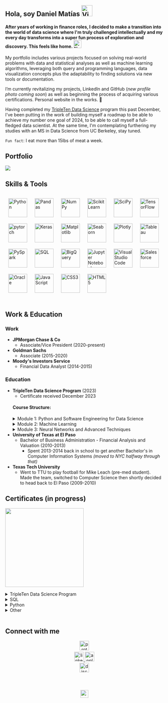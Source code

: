 ## <div align="left">Hola, soy Daniel Matías <img src="https://raw.githubusercontent.com/Tarikul-Islam-Anik/Animated-Fluent-Emojis/master/Emojis/Hand%20gestures/Victory%20Hand%20Medium-Light%20Skin%20Tone.png" alt="Victory Hand Medium-Light Skin Tone" width="35" height="35" >
#### After years of working in finance roles, I decided to make a transition into the world of data science where I'm truly challenged intellectually and my every day transforms into a super fun process of exploration and discovery. This feels like home. <img src="https://raw.githubusercontent.com/Tarikul-Islam-Anik/Animated-Fluent-Emojis/master/Emojis/Smilies/Nerd%20Face.png" alt="Nerd Face" width="25" height="25" />

My portfolio includes various projects focused on solving real-world problems with data and statistical analyses as well as machine learning algorithms, leveraging both query and programming languages, data visualization concepts plus the adaptability to finding solutions via new tools or documentation.

I’m currently revitalizing my projects, LinkedIn and GitHub (*new profile photo coming soon*) as well as beginning the process of acquiring various certifications. Personal website in the works. 🚧

Having completed my [TripleTen Data Science](https://tripleten.com/data-science/#first) program this past December, I've been putting in the work of building myself a roadmap to be able to achieve my number one goal of 2024, to be able to call myself a full-fledged data scientist. At the same time, I'm contemplating furthering my studies with an MS in Data Science from UC Berkeley, stay tuned.  

`Fun fact`: I eat more than 15lbs of meat a week.  
  
## Portfolio 
<kbd> [<img src="https://github-readme-stats.vercel.app/api/pin/?username=mattamx&repo=Projects&cache_seconds=86400&theme=ambient_gradient" >](https://github.com/mattamx/Projects) </kbd> 

## Skills & Tools

###    
<div align="left">  
<a href="https://www.python.org/" target="_blank"><img style="margin: 10px" src="https://profilinator.rishav.dev/skills-assets/python-original.svg" alt="Python" height="60" /></a>
<a href="https://pandas.pydata.org/" target="_blank"><img style="margin: 10px" src="https://cdn.jsdelivr.net/gh/devicons/devicon/icons/pandas/pandas-original.svg" alt="Pandas" height="60" /></a> 
<a href="https://numpy.org/doc/stable/index.html" target="_blank"><img style="margin: 10px" src="https://cdn.jsdelivr.net/gh/devicons/devicon/icons/numpy/numpy-original.svg" alt="NumPy" height="60" /></a> 
<a href="https://scikit-learn.org/stable/index.html" target="_blank"><img style="margin: 10px" src="https://upload.wikimedia.org/wikipedia/commons/0/05/Scikit_learn_logo_small.svg" alt="Scikit Learn" height="60" /></a>  
<a href="https://docs.scipy.org/doc/scipy/index.html" target="_blank"><img style="margin: 10px" src="https://upload.wikimedia.org/wikipedia/commons/b/b2/SCIPY_2.svg" alt="SciPy" height="60" /></a>  
<a href="https://www.tensorflow.org/" target="_blank"><img style="margin: 10px" src="https://profilinator.rishav.dev/skills-assets/tensorflow-icon.svg" alt="TensorFlow" height="60" /></a>  
<a href="https://pytorch.org/" target="_blank"><img style="margin: 10px" src="https://profilinator.rishav.dev/skills-assets/pytorch-icon.svg" alt="pytorch" height="60" /></a> 
<a href="https://keras.io/" target="_blank"><img style="margin: 10px" src="https://profilinator.rishav.dev/skills-assets/keras.png" alt="Keras" height="60" /></a>  
<a href="https://matplotlib.org/" target="_blank"><img style="margin: 10px" src="https://upload.wikimedia.org/wikipedia/commons/0/01/Created_with_Matplotlib-logo.svg" alt="Matplotlib" height="60" /></a> 
<a href="https://seaborn.pydata.org/" target="_blank"><img style="margin: 10px" src="https://seeklogo.com/images/S/seaborn-logo-244EB2DEC5-seeklogo.com.png" alt="Seaborn" height="60" /></a> 
<a href="https://plotly.com/python/" target="_blank"><img style="margin: 10px" src="https://avatars.githubusercontent.com/u/5997976?s=160&v=4" alt="Plotly" height="60" /></a> 
<a href="https://www.tableau.com/" target="_blank"><img style="margin: 10px" src="https://profilinator.rishav.dev/skills-assets/tableau.svg" alt="Tableau" height="60" /></a>  
    <br/>  
<a href="https://spark.apache.org/docs/latest/api/python/index.html" target="_blank"><img style="margin: 10px" src="https://github.com/mattamx/mattamx/assets/107958646/b7c067c6-e0ae-4bd1-96b6-53c16bcb8e58" alt="PySpark" height="60" /></a> 
<a href="https://dataengineering.wiki/Tools/SQL" target="_blank"><img style="margin: 10px" src="https://github.com/mattamx/mattamx/assets/107958646/7502d57f-b9c8-4971-a2dc-42c05ee240c4" alt="SQL" height="60" /></a>  
<a href="https://cloud.google.com/bigquery?hl=en#section-1" target="_blank"><img style="margin: 10px" src="https://cdn.icon-icons.com/icons2/2699/PNG/512/google_bigquery_logo_icon_168150.png" alt="BigQuery" height="60" /></a> 
<a href="https://jupyter.org" target="_blank"><img style="margin: 10px" src="https://github.com/mattamx/mattamx/assets/107958646/93b27b87-b6e2-4b7c-8daf-08f3e5d79737" alt="Jupyter Notebook" height="60" /></a>  
<a href="https://code.visualstudio.com/" target="_blank"><img style="margin: 10px" src="https://cdn.worldvectorlogo.com/logos/visual-studio-code-1.svg" alt="Visual Studio Code" height="60" /></a>  
<a href="https://www.salesforce.com/in/" target="_blank"><img style="margin: 10px" src="https://profilinator.rishav.dev/skills-assets/salesforce.png" alt="Salesforce" height="60" /></a>  
<a href="https://www.oracle.com/in/index.html" target="_blank"><img style="margin: 10px" src="https://profilinator.rishav.dev/skills-assets/oracle-original.svg" alt="Oracle" height="60" /></a>  
<a href="https://www.javascript.com/" target="_blank"><img style="margin: 10px" src="https://profilinator.rishav.dev/skills-assets/javascript-original.svg" alt="JavaScript" height="60" /></a>  
<a href="https://www.w3schools.com/css/" target="_blank"><img style="margin: 10px" src="https://profilinator.rishav.dev/skills-assets/css3-original-wordmark.svg" alt="CSS3" height="60" /></a>  
<a href="https://en.wikipedia.org/wiki/HTML5" target="_blank"><img style="margin: 10px" src="https://profilinator.rishav.dev/skills-assets/html5-original-wordmark.svg" alt="HTML5" height="60" /></a>  
</div>  

<br/>  

## Work & Education
### Work
- **JPMorgan Chase & Co**
  - Associate/Vice President (2020-present)
- **Goldman Sachs**
  - Associate (2015-2020)
- **Moody's Investors Service**
  - Financial Data Analyst (2014-2015)

### Education
- **TripleTen Data Science Program** (2023)
  - Certificate received December 2023
  #### Course Structure:
  <details close>
  <summary>Module 1: Python and Software Engineering for Data Science</summary>
  <br>
  Introduction to Data Analysis and Statistics with a focus on Python.
  <img src="https://github.com/mattamx/mattamx/assets/107958646/d7ca8188-d79c-4317-9b40-242a2f6c293b" align="center" height="100"/>
  </details>
  <details close>
  <summary>Module 2: Machine Learning</summary>
  <br>
  Introduces Machine Learning, covers supervised learning (including regression and classification models), and discusses how to explain Machine Learning and apply it   in practical business situations.
  <br>
  <img src="https://github.com/mattamx/mattamx/assets/107958646/343b3602-2b6e-4727-a6cd-71a420a6604f" align="center" height="50"/>
  </details>
  <details close>
  <summary>Module 3: Neural Networks and Advanced Techniques</summary>
  <br>
  Introduces Time Series (handling data with a time dimension), Unsupervised Learning, Natural Language Processing, and Neural Networks applied to Computer Vision and   more.
  <br>
  <img src="https://github.com/mattamx/mattamx/assets/107958646/5d13537b-18fd-428e-849c-00cd8b0764a0" align="center" height="50"/>
  </details>
- **University of Texas at El Paso**
  - Bachelor of Business Administration - Financial Analysis and Valuation (2010-2013)
    - Spent 2013-2014 back in school to get another Bachelor's in Computer Information Systems *(moved to NYC halfway through that)*
- **Texas Tech University**
  - Went to TTU to play football for Mike Leach (pre-med student). Made the team, switched to Computer Science then shortly decided to head back to El Paso (2009-2010)

## Certificates (in progress)
<kbd><img align="center" width="250px" hspace="0" src="https://github.com/mattamx/mattamx/assets/107958646/39f47b75-0629-4b33-a5a3-8a45c0f56cbe"></kbd>

<details close>
<summary>TripleTen Data Science Program</summary>
<br>
<img src="https://github.com/mattamx/mattamx/assets/107958646/bf105cc2-1919-4622-9ba1-937a12e52826" align="center" height="350"/>
<img src="https://github.com/mattamx/mattamx/assets/107958646/1291b411-02d9-476a-b8ce-4d2204fbdffb" align="center" height="350"/>
</details>

<details close>
<summary>SQL</summary>
<br>
<img src="https://github.com/mattamx/mattamx/assets/107958646/0ff08576-e332-4b93-bba3-7d2e3ec81731" align="center" height="350"/>
  
[SQL for Data Analysis from UDACITY]

[IBM Data Engineering Professional Certificate]

</details>

<details close>
<summary>Python</summary>
<br>
  
  [Data Scientist Professional Certification from DataCamp]
  
</details>

<details close>
<summary>Other</summary>
<br>
  
  [Microsoft Certified: Azure Data Fundamentals]
  
  [Google Data Analytics Professional Certificate]
  
  [Mathematics for Machine Learning and Data Science Specialization]
  
</details>
<br/>  

## Connect with me  
<div align="center">

<a href="mailto:mattamontanar@pm.me" target="_blank">
<img src=https://img.shields.io/badge/ProtonMail-8B89CC?style=for-the-badge&logo=protonmail&logoColor=white alt=proton style="margin-bottom: 5px;" height="30" />
</a>
<br/>  
<a href="https://linkedin.com/in/daniml/" target="_blank">
<img src=https://img.shields.io/badge/linkedin-%231E77B5.svg?&style=for-the-badge&logo=linkedin&logoColor=white alt=linkedin style="margin-bottom: 5px;" height="30" />
</a>
<a href="https://music.apple.com/profile/hotmetalbabe" target="_blank">
<img src=https://img.shields.io/badge/apple%20music-F34E68?style=for-the-badge&logo=apple%20music&logoColor=white alt=applemusic style="margin-bottom: 5px;" height="30"/>
</a>
<br/>  
<a href="https://discordapp.com/users/hotmetalbabe" target="_blank">
<img src=https://img.shields.io/badge/Discord-7289DA?style=for-the-badge&logo=discord&logoColor=white alt=discord style="margin-bottom: 5px;" height="30" />
</a>
</div>  
  

<br/>  


<br/>  

<br/>  

<div align="center">
<img src="https://komarev.com/ghpvc/?username=mattamx&color=blueviolet&&style=flat-square" align="center" height="25"/>
</div>  

<br/>
